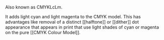 Also known as CMYKLcLm.

It adds light cyan and light magenta to the CMYK model. This has advantages like removal of a distinct [[halftone]] or [[dither]] dot appearance that appears in print that use light shades of cyan or magenta on the pure [[CMYK Colour Model]].
